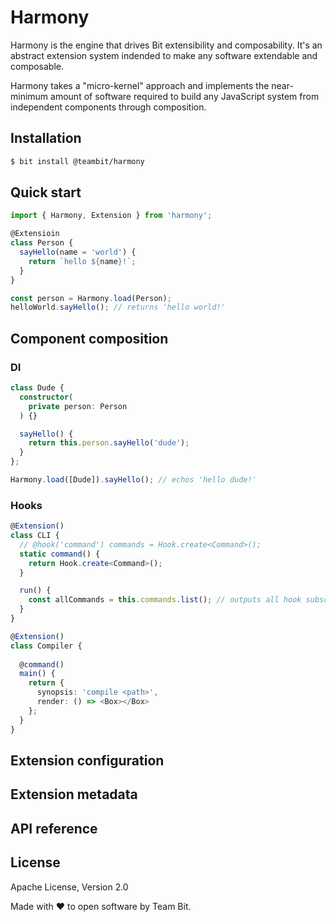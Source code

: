# Harmony
Harmony is the engine that drives Bit extensibility and composability.
It's an abstract extension system indended to make any software extendable and composable.

Harmony takes a "micro-kernel" approach and implements the near-minimum amount of software required to build any JavaScript system from independent components through composition.

## Installation
```bash
$ bit install @teambit/harmony
```

## Quick start
```ts
import { Harmony, Extension } from 'harmony';

@Extensioin
class Person {
  sayHello(name = 'world') {
    return `hello ${name}!`;
  }
}

const person = Harmony.load(Person); 
helloWorld.sayHello(); // returns 'hello world!'
```

## Component composition

### DI
```ts
class Dude {
  constructor(
    private person: Person
  ) {}

  sayHello() {
    return this.person.sayHello('dude');
  }
};

Harmony.load([Dude]).sayHello(); // echos 'hello dude!'
```

### Hooks
```ts
@Extension()
class CLI {
  // @hook('command') commands = Hook.create<Command>();
  static command() {
    return Hook.create<Command>();
  }

  run() {
    const allCommands = this.commands.list(); // outputs all hook subscribers
  }
} 

@Extension()
class Compiler {
  
  @command()
  main() {
    return {
      synopsis: 'compile <path>',
      render: () => <Box></Box>
    };
  }
}
```

## Extension configuration

## Extension metadata

## API reference

## License
Apache License, Version 2.0

Made with ❤ to open software by Team Bit.
